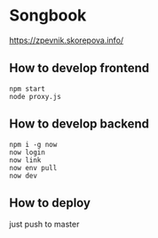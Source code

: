 # Songbook

https://zpevnik.skorepova.info/

## How to develop frontend

```
npm start
node proxy.js
```

## How to develop backend

```
npm i -g now
now login
now link
now env pull
now dev
```

## How to deploy

just push to master
